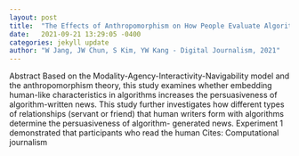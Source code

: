 ```yaml
---
layout: post
title:  "The Effects of Anthropomorphism on How People Evaluate Algorithm-Written News"
date:   2021-09-21 13:29:05 -0400
categories: jekyll update
author: "W Jang, JW Chun, S Kim, YW Kang - Digital Journalism, 2021"
---
```

Abstract Based on the Modality-Agency-Interactivity-Navigability model and the anthropomorphism theory, this study examines whether embedding human-like characteristics in algorithms increases the persuasiveness of algorithm-written news. This study further investigates how different types of relationships (servant or friend) that human writers form with algorithms determine the persuasiveness of algorithm- generated news. Experiment 1 demonstrated that participants who read the human Cites: Computational journalism